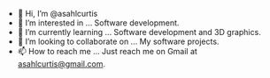 - 👋 Hi, I’m @asahlcurtis
- 👀 I’m interested in ... Software development.
- 🌱 I’m currently learning ... Software development and 3D graphics.
- 💞️ I’m looking to collaborate on ... My software projects.
- 📫 How to reach me ... Just reach me on Gmail at asahlcurtis@gmail.com.
